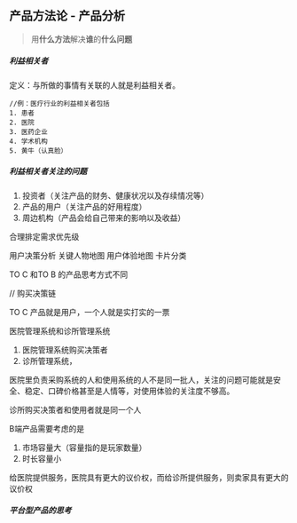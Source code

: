 ## 产品方法论  - 产品分析

> 用**什么方法**解决**谁**的**什么问题**

##### 利益相关者
定义：与所做的事情有关联的人就是利益相关者。

    //例：医疗行业的利益相关者包括
	1. 患者
	2. 医院
	3. 医药企业
	4. 学术机构
	5. 黄牛（认真脸）

##### 利益相关者关注的问题
1. 投资者（关注产品的财务、健康状况以及存续情况等）
2. 产品的用户（关注产品的好用程度）
3. 周边机构（产品会给自己带来的影响以及收益）


合理排定需求优先级

用户决策分析
关键人物地图
用户体验地图
卡片分类



TO C 和TO B 的产品思考方式不同

// 购买决策链

TO C 产品就是用户，一个人就是实打实的一票

医院管理系统和诊所管理系统
1. 医院管理系统购买决策者
2. 诊所管理系统，

医院里负责采购系统的人和使用系统的人不是同一批人，关注的问题可能就是安全、稳定、口碑价格甚至是人情等，对使用体验的关注度不够高。


诊所购买决策者和使用者就是同一个人


B端产品需要考虑的是
1. 市场容量大（容量指的是玩家数量）
2. 时长容量小


给医院提供服务，医院具有更大的议价权，而给诊所提供服务，则卖家具有更大的议价权








##### 平台型产品的思考